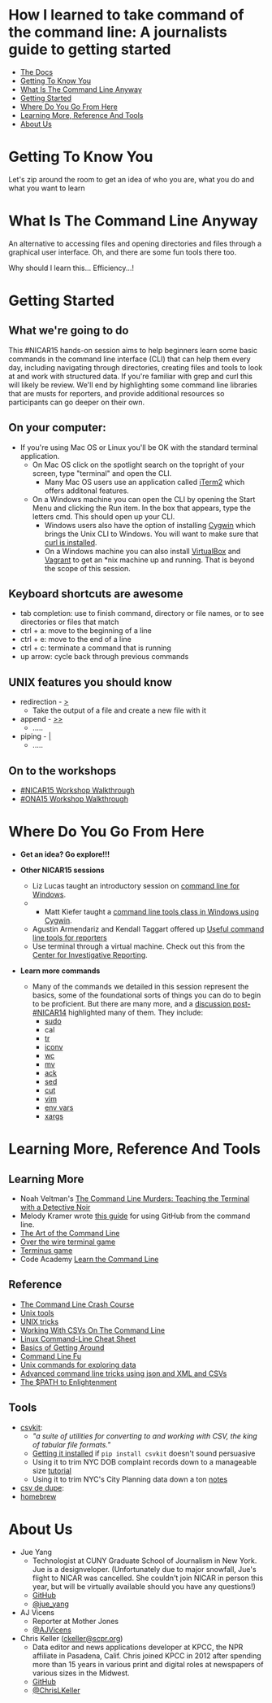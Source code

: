 How I learned to take command of the command line: A journalists guide to getting started
=========================================================================================

* [The Docs](http://bit.ly/nicar-cli)
* [Getting To Know You](#getting-to-know-you)
* [What Is The Command Line Anyway](#what-is-the-command-line-anyway)
* [Getting Started](#getting-started)
* [Where Do You Go From Here](#where-do-you-go-from-here)
* [Learning More, Reference And Tools](#learning-more-reference-and-tools)
* [About Us](#about-us)

Getting To Know You
===================

Let's zip around the room to get an idea of who you are, what you do and what you want to learn

What Is The Command Line Anyway
===============================

An alternative to accessing files and opening directories and files through a graphical user interface. Oh, and there are some fun tools there too.

Why should I learn this... Efficiency...!

Getting Started
===============

## What we're going to do

This #NICAR15 hands-on session aims to help beginners learn some basic commands in the command line interface (CLI) that can help them every day, including navigating through directories, creating files and tools to look at and work with structured data. If you're familiar with grep and curl this will likely be review. We'll end by highlighting some command line libraries that are musts for reporters, and provide additional resources so participants can go deeper on their own.

## On your computer:

* If you're using Mac OS or Linux you'll be OK with the standard terminal application.
	* On Mac OS click on the spotlight search on the topright of your screen, type "terminal" and open the CLI.
		* Many Mac OS users use an application called [iTerm2](http://iterm2.com/) which offers additonal features.
	* On a Windows machine you can open the CLI by opening the Start Menu and clicking the Run item. In the box that appears, type the letters cmd. This should open up your CLI.
		* Windows users also have the option of installing [Cygwin](https://www.cygwin.com/) which brings the Unix CLI to Windows. You will want to make sure that [curl is installed](https://stackoverflow.com/questions/3647569/how-do-i-install-curl-on-cygwin).
		* On a Windows machine you can also install [VirtualBox](https://www.virtualbox.org/) and [Vagrant](https://www.vagrantup.com/) to get an *nix machine up and running. That is beyond the scope of this session.

## Keyboard shortcuts are awesome

* tab completion: use to finish command, directory or file names, or to see directories or files that match
* ctrl + a: move to the beginning of a line
* ctrl + e: move to the end of a line
* ctrl + c: terminate a command that is running
* up arrow: cycle back through previous commands

## UNIX features you should know

* redirection - [\>](http://cli.learncodethehardway.org/book/ex15.html)
	* Take the output of a file and create a new file with it
* append - [\>>](#)
	* .....
* piping - [|](http://cli.learncodethehardway.org/book/ex15.html)
	* .....

## On to the workshops

* [#NICAR15 Workshop Walkthrough](/NICAR_15/README.md)
* [#ONA15 Workshop Walkthrough](/ONA_15/README.md)

Where Do You Go From Here
=========================

* **Get an idea? Go explore!!!**

* **Other NICAR15 sessions**

    * Liz Lucas taught an introductory session on [command line for Windows](http://ire.org/events-and-training/event/1494/1621/).
    * * Matt Kiefer taught a [command line tools class in Windows using Cygwin](https://docs.google.com/document/d/1M2jaKfnOAXsPsBABlze6FFNkrcNK3d4Oayh4cYKD5Mo/edit).
    * Agustin Armendariz and Kendall Taggart offered up [Useful command line tools for reporters](https://github.com/armendariz/terminal_recipes)
    * Use terminal through a virtual machine. Check out this from the [Center for Investigative Reporting](https://github.com/cirlabs/vm).

* **Learn more commands**

	* Many of the commands we detailed in this session represent the basics, some of the foundational sorts of things you can do to begin to be proficient. But there are many more, and a [discussion post-#NICAR14](https://twitter.com/mikejcorey/status/440159788979077121) highlighted many of them. They include:
        * [sudo](https://xkcd.com/149/)
        * cal
        * [tr](http://www.compciv.org/unix-tools/#tr)
        * [iconv](https://en.wikipedia.org/wiki/Iconv)
        * [wc](http://www.compciv.org/unix-tools/#wc)
        * [mv](http://www.compciv.org/unix-tools/#mv)
        * [ack](http://beyondgrep.com/)
        * [sed](http://www.grymoire.com/Unix/sed.html)
        * [cut](http://www.thegeekstuff.com/2013/06/cut-command-examples/)
        * [vim](http://www.vim.org/)
        * [env vars](http://cli.learncodethehardway.org/book/ex21.html)
        * [xargs](https://en.wikipedia.org/wiki/Xargs)

Learning More, Reference And Tools
==================================

## Learning More

* Noah Veltman's [The Command Line Murders: Teaching the Terminal with a Detective Noir](http://veltman.tumblr.com/post/65613277843/the-command-line-murders-teaching-the-terminal-with-a)
* Melody Kramer wrote [this guide](https://18f.gsa.gov/2015/03/03/how-to-use-github-and-the-terminal-a-guide/) for using GitHub from the command line.
* [The Art of the Command Line](https://github.com/jlevy/the-art-of-command-line)
* [Over the wire terminal game](http://overthewire.org/wargames/bandit/bandit0.html)
* [Terminus game](http://web.mit.edu/mprat/Public/web/Terminus/Web/main.html)
* Code Academy [Learn the Command Line](https://www.codecademy.com/courses/learn-the-command-line)

## Reference

* [The Command Line Crash Course](http://cli.learncodethehardway.org/book/)
* [Unix tools](http://www.compciv.org/unix-tools/)
* [UNIX tricks](http://cfenollosa.com/misc/tricks.txt)
* [Working With CSVs On The Command Line](http://bconnelly.net/working-with-csvs-on-the-command-line/)
* [Linux Command-Line Cheat Sheet](http://www.computerworld.com/s/article/print/9030259/Linux_Command_Line_Cheat_Sheet)
* [Basics of Getting Around](https://github.com/amandabee/cunyjdata/blob/master/assignments/commandline.md)
* [Command Line Fu](http://www.commandlinefu.com/commands/browse/sort-by-votes)
* [Unix commands for exploring data](http://datavu.blogspot.com/2014/08/useful-unix-commands-for-exploring-data.html)
* [Advanced command line tricks using json and XML and CSVs](http://jeroenjanssens.com/2013/09/19/seven-command-line-tools-for-data-science.html)
* [The $PATH to Enlightenment](http://alistapart.com/article/the-path-to-enlightenment)

## Tools

* [csvkit](http://csvkit.readthedocs.org/en/latest/index.html):
    * *"a suite of utilities for converting to and working with CSV, the king of tabular file formats."*
    * [Getting it installed](https://github.com/amandabee/cunyjdata/wiki/Tutorial:-Installing-CSVKit) if `pip install csvkit` doesn't sound persuasive
    * Using it to trim NYC DOB complaint records down to a manageable size [tutorial](https://github.com/amandabee/cunyjdata/wiki/Tutorial:-CSVkit)
    * Using it to trim NYC's City Planning data down a ton [notes](https://github.com/amandabee/cunyjdata/blob/master/lecture%20notes/csvkit.md)
* [csv de dupe](https://github.com/datamade/csvdedupe):
* [homebrew](http://brew.sh/)

About Us
========

* Jue Yang
    * Technologist at CUNY Graduate School of Journalism in New York. Jue is a designveloper. (Unfortunately due to major snowfall, Jue's flight to NICAR was cancelled. She couldn't join NICAR in person this year, but will be virtually available should you have any questions!)
    * [GitHub](https://github.com/jueyang)
    * [@jue_yang](https://twitter.com/jue_yang)
* AJ Vicens
	* Reporter at Mother Jones
	* [@AJVicens](https://twitter.com/AJVicens)
* Chris Keller (ckeller@scpr.org)
    * Data editor and news applications developer at KPCC, the NPR affiliate in Pasadena, Calif. Chris joined KPCC in 2012 after spending more than 15 years in various print and digital roles at newspapers of various sizes in the Midwest.
    * [GitHub](https://github.com/chrislkeller)
    * [@ChrisLKeller](https://twitter.com/chrislkeller)
